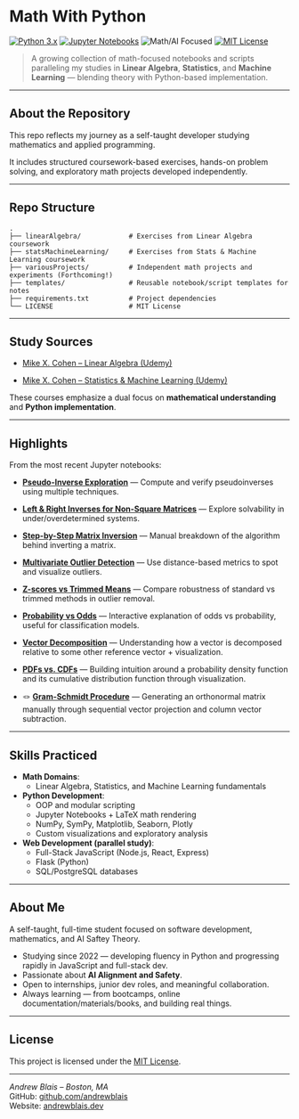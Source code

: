 # Math With Python

[![Python 3.x](https://img.shields.io/badge/Python-3.x-blue.svg)](https://www.python.org)
[![Jupyter Notebooks](https://img.shields.io/badge/Jupyter-Notebooks-orange.svg)](https://jupyter.org)
![Math/AI Focused](https://img.shields.io/badge/Focus-Math%2FAI-blueviolet.svg)
[![MIT License](https://img.shields.io/badge/License-MIT-green.svg)](./LICENSE)

> A growing collection of math-focused notebooks and scripts paralleling my studies in **Linear Algebra**, **Statistics**, and **Machine Learning** — blending theory with Python-based implementation.

---

## About the Repository

This repo reflects my journey as a self-taught developer studying mathematics and applied programming.

It includes structured coursework-based exercises, hands-on problem solving, and exploratory math projects developed independently.

---

## Repo Structure

```text
.
├── linearAlgebra/            # Exercises from Linear Algebra coursework
├── statsMachineLearning/     # Exercises from Stats & Machine Learning coursework
├── variousProjects/          # Independent math projects and experiments (Forthcoming!)
├── templates/                # Reusable notebook/script templates for notes
├── requirements.txt          # Project dependencies
└── LICENSE                   # MIT License
```

---

## Study Sources

-   [Mike X. Cohen – Linear Algebra (Udemy)](https://www.udemy.com/course/linear-algebra-theory-and-implementation/)

-   [Mike X. Cohen – Statistics & Machine Learning (Udemy)](https://www.udemy.com/course/statsml_x/)

These courses emphasize a dual focus on **mathematical understanding** and **Python implementation**.

---

## Highlights

From the most recent Jupyter notebooks:

-   [**Pseudo-Inverse Exploration**](https://github.com/andrewblais/mathWithPython/blob/main/linearAlgebra/la014_pseudo_2_looks.ipynb) — Compute and verify pseudoinverses using multiple techniques.

-   [**Left & Right Inverses for Non-Square Matrices**](https://github.com/andrewblais/mathWithPython/blob/main/linearAlgebra/la013_lr_inv_nonsq.ipynb) — Explore solvability in under/overdetermined systems.

-   [**Step-by-Step Matrix Inversion**](https://github.com/andrewblais/mathWithPython/blob/main/linearAlgebra/la012_mat_inv_steps.ipynb) — Manual breakdown of the algorithm behind inverting a matrix.

-   [**Multivariate Outlier Detection**](https://github.com/andrewblais/mathWithPython/blob/main/statsMachineLearning/sml010_multiv_outl.ipynb) — Use distance-based metrics to spot and visualize outliers.

-   [**Z-scores vs Trimmed Means**](https://github.com/andrewblais/mathWithPython/blob/main/statsMachineLearning/sml011_z_vs_trim.ipynb) — Compare robustness of standard vs trimmed methods in outlier removal.

-   [**Probability vs Odds**](https://github.com/andrewblais/mathWithPython/blob/main/statsMachineLearning/sml012_prob_odds.ipynb) — Interactive explanation of odds vs probability, useful for classification models.

-   [**Vector Decomposition**](https://github.com/andrewblais/mathWithPython/blob/main/linearAlgebra/la015_vec_decomp.ipynb) — Understanding how a vector is decomposed relative to some other reference vector + visualization.

-   [**PDFs vs. CDFs**](https://github.com/andrewblais/mathWithPython/blob/main/statsMachineLearning/sml013_pdf_cdf.ipynb) — Building intuition around a probability density function and its cumulative distribution function through visualization.

-   🪢 [**Gram-Schmidt Procedure**](https://github.com/andrewblais/mathWithPython/blob/main/linearAlgebra/la016_gram_schmidt.ipynb) — Generating an orthonormal matrix manually through sequential vector projection and column vector subtraction.

---

## Skills Practiced

-   **Math Domains**:
    -   Linear Algebra, Statistics, and Machine Learning fundamentals
-   **Python Development**:
    -   OOP and modular scripting
    -   Jupyter Notebooks + LaTeX math rendering
    -   NumPy, SymPy, Matplotlib, Seaborn, Plotly
    -   Custom visualizations and exploratory analysis
-   **Web Development (parallel study)**:
    -   Full-Stack JavaScript (Node.js, React, Express)
    -   Flask (Python)
    -   SQL/PostgreSQL databases

---

## About Me

A self-taught, full-time student focused on software development, mathematics, and AI Saftey Theory.

-   Studying since 2022 — developing fluency in Python and progressing rapidly in JavaScript and full-stack dev.
-   Passionate about **AI Alignment and Safety**.
-   Open to internships, junior dev roles, and meaningful collaboration.
-   Always learning — from bootcamps, online documentation/materials/books, and building real things.

---

## License

This project is licensed under the [MIT License](./LICENSE).

---

_Andrew Blais – Boston, MA_  
GitHub: [github.com/andrewblais](https://github.com/andrewblais)  
Website: [andrewblais.dev](https://www.andrewblais.dev)
